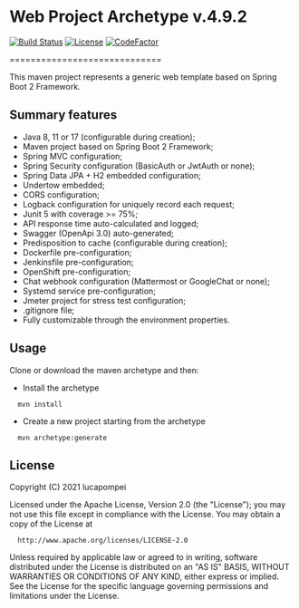 # Web Project Archetype v.4.9.2

[![Build Status](https://travis-ci.org/lucapompei/WebServerTemplate.svg?branch=master)](https://travis-ci.org/lucapompei/WebServerTemplate) [![License](https://img.shields.io/badge/License-Apache%202.0-blue.svg)](https://opensource.org/licenses/Apache-2.0) [![CodeFactor](https://www.codefactor.io/repository/github/lucapompei/WebServerTemplate/badge)](https://www.codefactor.io/repository/github/lucapompei/WebServerTemplate)

=============================

This maven project represents a generic web template based on Spring Boot 2 Framework.


Summary features
-------

- Java 8, 11 or 17 (configurable during creation);
- Maven project based on Spring Boot 2 Framework;
- Spring MVC configuration;
- Spring Security configuration (BasicAuth or JwtAuth or none);
- Spring Data JPA + H2 embedded configuration;
- Undertow embedded;
- CORS configuration;
- Logback configuration for uniquely record each request;
- Junit 5 with coverage >= 75%;
- API response time auto-calculated and logged;
- Swagger (OpenApi 3.0) auto-generated;
- Predisposition to cache (configurable during creation);
- Dockerfile pre-configuration;
- Jenkinsfile pre-configuration;
- OpenShift pre-configuration;
- Chat webhook configuration (Mattermost or GoogleChat or none);
- Systemd service pre-configuration;
- Jmeter project for stress test configuration;
- .gitignore file;
- Fully customizable through the environment properties.


Usage
-------

Clone or download the maven archetype and then:

- Install the archetype

```
  mvn install
```

- Create a new project starting from the archetype
	
```
  mvn archetype:generate
```
 


License
-------

  Copyright (C) 2021 lucapompei
 
  Licensed under the Apache License, Version 2.0 (the "License");
  you may not use this file except in compliance with the License.
  You may obtain a copy of the License at
 
      http://www.apache.org/licenses/LICENSE-2.0
 
  Unless required by applicable law or agreed to in writing, software
  distributed under the License is distributed on an "AS IS" BASIS,
  WITHOUT WARRANTIES OR CONDITIONS OF ANY KIND, either express or implied.
  See the License for the specific language governing permissions and
  limitations under the License.

